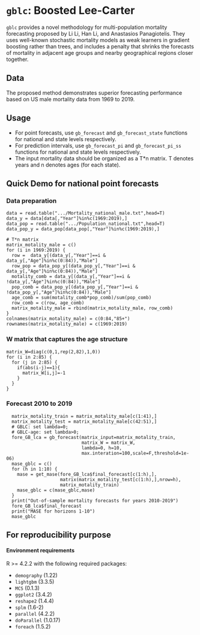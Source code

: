 # `gblc`: Boosted Lee-Carter

`gblc` provides a novel methodology for multi-population mortality forecasting proposed by Li Li, Han Li, and Anastasios Panagiotelis. They uses well-known stochastic mortality models as weak learners in gradient boosting rather than trees, and includes a penalty that shrinks the forecasts of mortality in adjacent age groups and nearby geographical regions closer together.


## Data
The proposed method demonstrates superior forecasting performance based on US male mortality data from 1969 to 2019.

## Usage
- For point forecasts, use `gb_forecast` and `gb_forecast_state` functions for national and state levels respectively.
- For prediction intervals, use `gb_forecast_pi` and `gb_forecast_pi_ss` functions for national and state levels respectively.
- The input mortality data should be organized as a T*n matrix. T denotes years and n denotes ages (for each state).

## Quick Demo for national point forecasts

### Data preparation

```{r}
data = read.table(".../Mortality_national_male.txt",head=T)
data_y = data[data[,"Year"]%in%c(1969:2019),]
data_pop = read.table(".../Population_national.txt",head=T)
data_pop_y = data_pop[data_pop[,"Year"]%in%c(1969:2019),]

# T*n matrix
matrix_motality_male = c()
for (i in 1969:2019) {
  row =  data_y[(data_y[,"Year"]==i & data_y[,"Age"]%in%c(0:84)),"Male"]
  row_pop = data_pop_y[(data_pop_y[,"Year"]==i & data_y[,"Age"]%in%c(0:84)),"Male"]
  motality_comb = data_y[(data_y[,"Year"]==i & !data_y[,"Age"]%in%c(0:84)),"Male"]
  pop_comb = data_pop_y[(data_pop_y[,"Year"]==i & !data_pop_y[,"Age"]%in%c(0:84)),"Male"]
  age_comb = sum(motality_comb*pop_comb)/sum(pop_comb)
  row_comb = c(row, age_comb)
  matrix_motality_male = rbind(matrix_motality_male, row_comb)
}
colnames(matrix_motality_male) = c(0:84,"85+")
rownames(matrix_motality_male) = c(1969:2019)

```

### W matrix that captures the age structure

```{r}
matrix_W=diag(c(0,1,rep(2,82),1,0))
for (i in 2:85) {
  for (j in 2:85) {
    if(abs(i-j)==1){
      matrix_W[i,j]=-1
    }
  }
}
```

### Forecast 2010 to 2019
```{r}
  matrix_motality_train = matrix_motality_male[c(1:41),]
  matrix_motality_test = matrix_motality_male[c(42:51),]
  # GBLC: set lambda=0;
  # GBLC-age: set lambda>0;
  fore_GB_lca = gb_forecast(matrix_input=matrix_motality_train, 
                            matrix_W = matrix_W, 
                            lambda=0, h=10,
                            max.interation=100,scale=F,threshold=1e-06)
  mase_gblc = c()
  for (h in 1:10) {
    mase = get_mase(fore_GB_lca$final_forecast[c(1:h),], 
                    matrix(matrix_motality_test[c(1:h),],nrow=h), 
                    matrix_motality_train) 
    mase_gblc = c(mase_gblc,mase)
  }
  print("Out-of-sample mortality forecasts for years 2010-2019")
  fore_GB_lca$final_forecast
  print("MASE for horizons 1-10")
  mase_gblc

```

## For reproducibility purpose

#### Environment requirements

R >= 4.2.2 with the following required packages:

- `demography` (1.22)
- `lightgbm` (3.3.5)
- `MCS` (0.1.3)
- `ggplot2` (3.4.2)
- `reshape2` (1.4.4)
- `splm` (1.6-2)
- `parallel` (4.2.2)
- `doParallel` (1.0.17)
- `foreach` (1.5.2)



